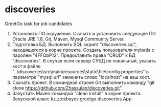 # discoveries
GreetGo task for job candidates

1. Установить ПО окружения. Скачать и установить следующее ПО Oracle JRE 1.8, Git, Maven, Mysql Community Server.
2. Подготовка БД. Выполнить SQL скрипт "discoveries.sql", находящегося в корне проекта. Создать пользователя mybatis с паролем "4FFQbP12". Предоставить права "CRUD" к БД "discoveries". В случае если сервер СУБД не локальный, указать хост в файле "..\discoveries\src\main\resources\static\file\config.properties" в параметре "mysql.url" заменить слово "localhost" на ваш хост.
3. Скачать проект. В командной строке Git выполнить команду "git clone https://github.com/Zhassulan/discoveries.git".
4. Запустить Maven  командой "clean install" в корне проекта. Запускной класс kz.ztokbayev.greetgo.discoveries.App
